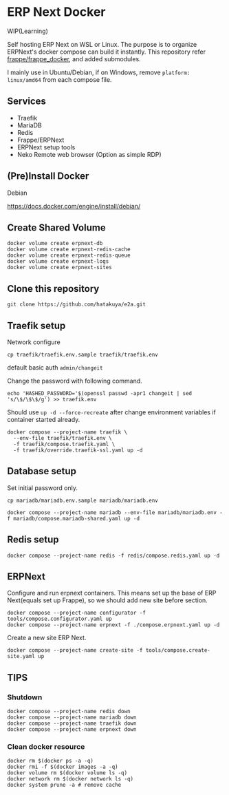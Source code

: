# ERP Next Docker

WIP(Learning)

Self hosting ERP Next on WSL or Linux. The purpose is to organize ERPNext's docker compose can build it instantly.
This repository refer [frappe/frappe_docker](https://github.com/frappe/frappe_docker.git), and added submodules.

I mainly use in Ubuntu/Debian, if on Windows, remove ```platform: linux/amd64``` from each compose file.

## Services

* Traefik
* MariaDB
* Redis
* Frappe/ERPNext
* ERPNext setup tools
* Neko Remote web browser (Option as simple RDP)

## (Pre)Install Docker

Debian

https://docs.docker.com/engine/install/debian/

## Create Shared Volume

```
docker volume create erpnext-db
docker volume create erpnext-redis-cache
docker volume create erpnext-redis-queue
docker volume create erpnext-logs
docker volume create erpnext-sites
```

## Clone this repository

```
git clone https://github.com/hatakuya/e2a.git
```

## Traefik setup

Network configure

```
cp traefik/traefik.env.sample traefik/traefik.env
```

default basic auth ```admin/changeit```

Change the password with following command.

```
echo 'HASHED_PASSWORD='$(openssl passwd -apr1 changeit | sed 's/\$/\$\$/g') >> traefik.env
```

Should use ```up -d --force-recreate``` after change environment variables if container started already.

```
docker compose --project-name traefik \
  --env-file traefik/traefik.env \
  -f traefik/compose.traefik.yaml \
  -f traefik/override.traefik-ssl.yaml up -d 
```

## Database setup

Set initial password only.

```
cp mariadb/mariadb.env.sample mariadb/mariadb.env
```

```
docker compose --project-name mariadb --env-file mariadb/mariadb.env -f mariadb/compose.mariadb-shared.yaml up -d
```


## Redis setup

```
docker compose --project-name redis -f redis/compose.redis.yaml up -d
```

## ERPNext

Configure and run erpnext containers.
This means set up the base of ERP Next(equals set up Frappe), so we should add new site before section.

```
docker compose --project-name configurator -f tools/compose.configurator.yaml up
docker compose --project-name erpnext -f ./compose.erpnext.yaml up -d
```

Create a new site ERP Next.

```
docker compose --project-name create-site -f tools/compose.create-site.yaml up
```

## TIPS

### Shutdown


```
docker compose --project-name redis down
docker compose --project-name mariadb down
docker compose --project-name traefik down
docker compose --project-name erpnext down

```

### Clean docker resource

```
docker rm $(docker ps -a -q)
docker rmi -f $(docker images -a -q)
docker volume rm $(docker volume ls -q)
docker network rm $(docker network ls -q)
docker system prune -a # remove cache
```

